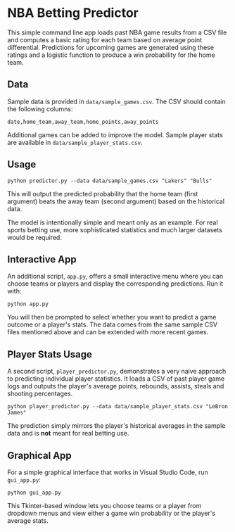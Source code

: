 # NBA Betting Predictor

This simple command line app loads past NBA game results from a CSV file and
computes a basic rating for each team based on average point differential.
Predictions for upcoming games are generated using these ratings and a logistic
function to produce a win probability for the home team.

## Data

Sample data is provided in `data/sample_games.csv`. The CSV should contain the
following columns:

```
date,home_team,away_team,home_points,away_points
```

Additional games can be added to improve the model. Sample player stats are
available in `data/sample_player_stats.csv`.

## Usage

```
python predictor.py --data data/sample_games.csv "Lakers" "Bulls"
```

This will output the predicted probability that the home team (first argument)
beats the away team (second argument) based on the historical data.

The model is intentionally simple and meant only as an example. For real sports
betting use, more sophisticated statistics and much larger datasets would be
required.

## Interactive App

An additional script, `app.py`, offers a small interactive menu where you can
choose teams or players and display the corresponding predictions. Run it with:

```
python app.py
```

You will then be prompted to select whether you want to predict a game outcome
or a player's stats. The data comes from the same sample CSV files mentioned
above and can be extended with more recent games.

## Player Stats Usage

A second script, `player_predictor.py`, demonstrates a very naive approach to predicting individual player statistics. It loads a CSV of past player game logs and outputs the player's average points, rebounds, assists, steals and shooting percentages.

```
python player_predictor.py --data data/sample_player_stats.csv "LeBron James"
```

The prediction simply mirrors the player's historical averages in the sample data and is **not** meant for real betting use.

## Graphical App

For a simple graphical interface that works in Visual Studio Code, run `gui_app.py`:

```
python gui_app.py
```

This Tkinter-based window lets you choose teams or a player from dropdown menus
and view either a game win probability or the player's average stats.

